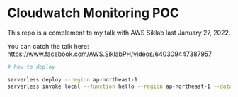 # Cloudwatch Monitoring POC

This repo is a complement to my talk with AWS Siklab last January 27, 2022.

You can catch the talk here: https://www.facebook.com/AWS.SiklabPH/videos/640309447387957



```sh
# how to deploy

serverless deploy --region ap-northeast-1
serverless invoke local --function hello --region ap-northeast-1 --data '{"checkout_data": "A1234"}'# cloudwatch-monitoring-poc
```
